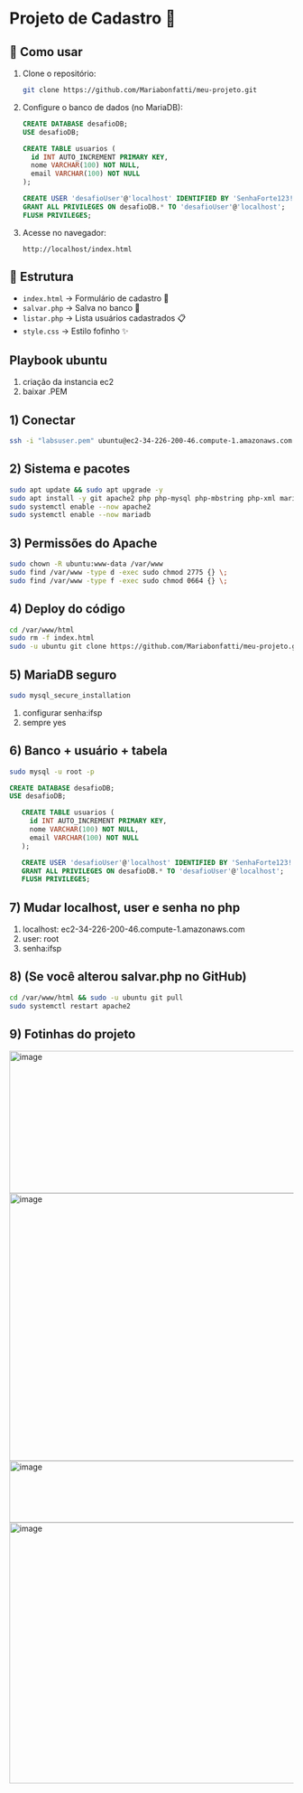 # Projeto de Cadastro 💖

## 🚀 Como usar

1. Clone o repositório:
   ```bash
   git clone https://github.com/Mariabonfatti/meu-projeto.git
   ```

2. Configure o banco de dados (no MariaDB):
   ```sql
   CREATE DATABASE desafioDB;
   USE desafioDB;

   CREATE TABLE usuarios (
     id INT AUTO_INCREMENT PRIMARY KEY,
     nome VARCHAR(100) NOT NULL,
     email VARCHAR(100) NOT NULL
   );

   CREATE USER 'desafioUser'@'localhost' IDENTIFIED BY 'SenhaForte123!';
   GRANT ALL PRIVILEGES ON desafioDB.* TO 'desafioUser'@'localhost';
   FLUSH PRIVILEGES;
   ```

3. Acesse no navegador:
   ```
   http://localhost/index.html
   ```

## 📂 Estrutura
- `index.html` → Formulário de cadastro 🌸
- `salvar.php` → Salva no banco 💾
- `listar.php` → Lista usuários cadastrados 📋
- `style.css` → Estilo fofinho ✨

## Playbook ubuntu
1. criação da instancia ec2 
2. baixar .PEM

## 1) Conectar
```bash
ssh -i "labsuser.pem" ubuntu@ec2-34-226-200-46.compute-1.amazonaws.com
```

## 2) Sistema e pacotes
```bash
sudo apt update && sudo apt upgrade -y
sudo apt install -y git apache2 php php-mysql php-mbstring php-xml mariadb-server
sudo systemctl enable --now apache2
sudo systemctl enable --now mariadb
```

## 3) Permissões do Apache
```bash
sudo chown -R ubuntu:www-data /var/www
sudo find /var/www -type d -exec sudo chmod 2775 {} \;
sudo find /var/www -type f -exec sudo chmod 0664 {} \;
```

## 4) Deploy do código
```bash
cd /var/www/html
sudo rm -f index.html
sudo -u ubuntu git clone https://github.com/Mariabonfatti/meu-projeto.git .
```

## 5) MariaDB seguro
```bash
sudo mysql_secure_installation
```
1. configurar senha:ifsp
2. sempre yes

## 6) Banco + usuário + tabela
```bash
sudo mysql -u root -p 
```
```sql
CREATE DATABASE desafioDB;
USE desafioDB;

   CREATE TABLE usuarios (
     id INT AUTO_INCREMENT PRIMARY KEY,
     nome VARCHAR(100) NOT NULL,
     email VARCHAR(100) NOT NULL
   );

   CREATE USER 'desafioUser'@'localhost' IDENTIFIED BY 'SenhaForte123!';
   GRANT ALL PRIVILEGES ON desafioDB.* TO 'desafioUser'@'localhost';
   FLUSH PRIVILEGES;
```

## 7) Mudar localhost, user e senha no php
1. localhost: ec2-34-226-200-46.compute-1.amazonaws.com
2. user: root
3. senha:ifsp

## 8) (Se você alterou salvar.php no GitHub)
```bash
cd /var/www/html && sudo -u ubuntu git pull
sudo systemctl restart apache2
```
## 9) Fotinhas do projeto
<img width="620" height="252" alt="image" src="https://github.com/user-attachments/assets/32503d28-317c-48a0-8b9d-43ddc05cd0ad" />

<img width="1227" height="474" alt="image" src="https://github.com/user-attachments/assets/f001c9af-4eb0-4693-9151-ad60dea63844" />

<img width="1227" height="109" alt="image" src="https://github.com/user-attachments/assets/1b99ceea-0781-4d55-bd62-b0bf5af69338" />

<img width="1225" height="462" alt="image" src="https://github.com/user-attachments/assets/8e6caec4-2f8c-4b46-a0e1-9f2e74bd7731" />
